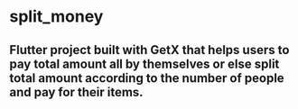 # split_money

## Flutter project built with GetX that helps users to pay total amount all by themselves or else split total amount according to the number of people and pay for their items.

